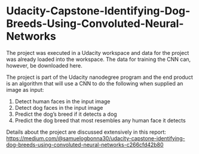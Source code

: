 # Udacity-Capstone-Identifying-Dog-Breeds-Using-Convoluted-Neural-Networks

The project was executed in a Udacity workspace and data for the project was already loaded into the workspace. The data for training the CNN can, however, be downloaded here.

The project is part of the Udacity nanodegree program and the end product is an algorithm that will use a CNN to do the following when supplied an image as input:
1. Detect human faces in the input image
2. Detect dog faces in the input image
3. Predict the dog’s breed if it detects a dog
4. Predict the dog breed that most resembles any human face it detects

Details about the project are discussed extensively in this report: https://medium.com/@samuelogbonna30/udacity-capstone-identifying-dog-breeds-using-convoluted-neural-networks-c266cfd42b80
